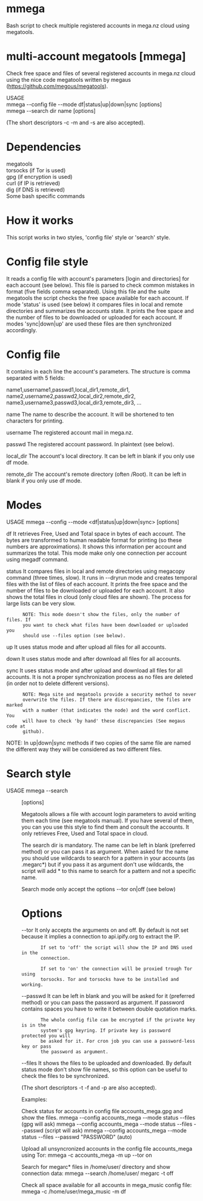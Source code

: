 # mmega
Bash script to check multiple registered accounts in mega.nz cloud using megatools.

multi-account megatools [mmega]
================================================================================
Check free space and files of several registered accounts in mega.nz cloud using
the nice code megatools written by megaus (https://github.com/megous/megatools).

USAGE      
      mmega --config file --mode df|status|up|down|sync [options]       
      mmega --search dir name [options]         
      
      

(The short descriptors -c -m and -s are also accepted).

Dependencies
======================================
megatools        
torsocks (if Tor is used)       
gpg (if encryption is used)        
curl (if IP is retrieved)         
dig (if DNS is retrieved)           
Some bash specific commands             

How it works
======================================
This script works in two styles, 'config file' style or 'search' style.

 Config file style
 =====================================
 It reads a config file with account's parameters [login and directories] for
 each account (see below). This file is parsed to check common mistakes in 
 format (five fields comma separated). Using this file and the suite megatools
 the script checks the free space available for each account. If mode 'status'
 is used (see below) it compares files in local and remote directories and
 summarizes the accounts state. It prints the free space and the number of files
 to be downloaded or uploaded for each account. If modes 'sync|down|up' are used
 these files are then synchronized accordingly.

  Config file
  ===========
  It contains in each line the account's parameters. The structure is comma
  separated with 5 fields:

  name1,username1,passwd1,local_dir1,remote_dir1,
  name2,username2,passwd2,local_dir2,remote_dir2,
  name3,username3,passwd3,local_dir3,remote_dir3,
  ...
  
  name        The name to describe the account. It will be shortened to ten
              characters for printing.
  
  username    The registered account mail in mega.nz. 

  passwd      The registered account password. In plaintext (see below).
              
  local_dir   The account's local directory. It can be left in blank if you only
              use df mode. 

  remote_dir  The account's remote directory (often /Root). It can be left in
              blank if you only use df mode. 

  Modes
  ===== 
  USAGE   mmega --config <file> --mode <df|status|up|down|sync> [options]

  df      It retrieves Free, Used and Total space in bytes of each account. The
          bytes are transformed to human readable format for printing (so these
          numbers are approximations). It shows this information per account and
          summarizes the total. This mode make only one connection per account
          using megadf command.

  status  It compares files in local and remote directories using megacopy 
          command (three times, slow). It runs in --dryrun mode and creates 
          temporal files with the list of files of each account. It prints the
          free space and the number of files to be downloaded or uploaded for 
          each account. It also shows the total files in cloud (only cloud files
          are shown). The process for large lists can be very slow.

          NOTE: This mode doesn't show the files, only the number of files. If 
          you want to check what files have been downloaded or uploaded you
          should use --files option (see below).

 up       It uses status mode and after upload all files for all accounts.  

 down     It uses status mode and after download all files for all accounts. 

 sync     It uses status mode and after upload and download all files for all
          accounts. It is not a proper synchronization process as no files are
          deleted (in order not to delete different versions). 

          NOTE: Mega site and megatools provide a security method to never 
          overwrite the files. If there are discrepancies, the files are marked
          with a number (that indicates the node) and the word conflict. You
          will have to check 'by hand' these discrepancies (See megaus code at
          github).

 NOTE: In up|down|sync methods if two copies of the same file are named the 
 different way they will be considered as two different files.

 Search style
 =====================================
 USAGE   mmega --search <dir> <name> [options]

 Megatools allows a file with account login parameters to avoid writing them 
 each time (see megatools manual). If you have several of them, you can you use
 this style to find them and consult the accounts. It only retrieves Free, Used
 and Total space in cloud. 

 The search dir is mandatory. The name can be left in blank (preferred method)
 or you can pass it as argument. When asked for the name you should use 
 wildcards to search for a pattern in your accounts (as .megarc*) but if you pass
 it as argument don't use wildcards, the script will add * to this name to 
 search for a pattern and not a specific name.

 Search mode only accept the options --tor on|off (see below)

 Options 
 =====================================
 --tor     It only accepts the arguments on and off. By default is not set
           because it implies a connection to api.ipify.org to extract the IP.
 
           If set to 'off' the script will show the IP and DNS used in the
           connection. 
 
           If set to 'on' the connection will be proxied trough Tor using 
           torsocks. Tor and torsocks have to be installed and working. 
           
 --passwd  It can be left in blank and you will be asked for it (preferred 
           method) or you can pass the password as argument. If password 
           contains spaces you have to write it between double quotation marks.

           The whole config file can be encrypted if the private key is in the
           system's gpg keyring. If private key is password protected you will
           be asked for it. For cron job you can use a password-less key or pass
           the password as argument.

 --files   It shows the files to be uploaded and downloaded. By default status
           mode don't show file names, so this option can be useful to check the
           files to be synchronized.

(The short descriptors -t -f and -p are also accepted).

Examples:

Check status for accounts in config file accounts_mega.gpg and show the files.
 mmega --config accounts_mega --mode status --files           (gpg will ask)
 mmega --config accounts_mega --mode status --files --passwd  (script will ask)
 mmega --config accounts_mega --mode status --files --passwd "PASSWORD" (auto)

Upload all unsyncronized accounts in the config file accounts_mega using Tor:
 mmega -c accounts_mega -m up --tor on

Search for megarc* files in /home/user/ directory and show connection data:
 mmega --search /home/user/ megarc -t off

Check all space available for all accounts in mega_music config file:
 mmega -c /home/user/mega_music -m df

